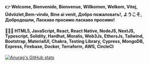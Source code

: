 #### 👉 Welcome, Bienvenido, Bienvenue, Willkomen, Welkom, Vitej, Üdvözlet,Bem-vindo, Bine ai venit, Добро пожаловать!, ようこそ, Добродошли, Ласкаво просимо ласкаво просимо!

####  👩🏽‍💻 HTML5, JavaScript, React, React Native, NodeJS, NextJS, Typescript, Solidity, Hardhat, Moralis, Web3Js, EthersJs, Tailwind, Bootstrap, MaterialUI, Chakra, Testing Library, Cypress, MongoDB, Express, Firebase, Docker, Terraform, AWS, CircleCI

[![Anurag's GitHub stats](https://github-readme-stats.vercel.app/api?username=fluturecode)](https://github.com/fluturecode/github-readme-stats)
